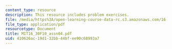 ```yaml
---
content_type: resource
description: This resource includes problem exercises.
file: /media/https%3A/open-learning-course-data-rc.s3.amazonaws.com/16-30-feedback-control-systems-fall-2010/410626ac19d132bb44bfee90c68993a7_MIT16_30F10_assn04.pdf
file_type: application/pdf
resourcetype: Document
title: MIT16_30F10_assn04.pdf
uid: 410626ac-19d1-32bb-44bf-ee90c68993a7
---
```

